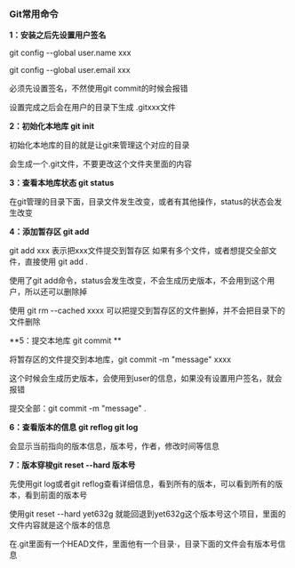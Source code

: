 ### Git常用命令

**1：安装之后先设置用户签名**

git config --global user.name xxx

git config --global user.email xxx

必须先设置签名，不然使用git commit的时候会报错

设置完成之后会在用户的目录下生成 .gitxxx文件



**2：初始化本地库 git init**

初始化本地库的目的就是让git来管理这个对应的目录

会生成一个.git文件，不要更改这个文件夹里面的内容



**3：查看本地库状态  git status**

在git管理的目录下面，目录文件发生改变，或者有其他操作，status的状态会发生改变



**4：添加暂存区 git add**

git add xxx  表示把xxx文件提交到暂存区  如果有多个文件，或者想提交全部文件，直接使用 git add .

使用了git add命令，status会发生改变，不会生成历史版本，不会用到这个用户，所以还可以删除掉

使用  git rm --cached xxxx  可以把提交到暂存区的文件删掉，并不会把目录下的文件删除



**5：提交本地库 git commit **

将暂存区的文件提交到本地库，git commit -m "message" xxxx

这个时候会生成历史版本，会使用到user的信息，如果没有设置用户签名，就会报错

提交全部：git commit -m "message" .



**6：查看版本的信息 git reflog    git log**

会显示当前指向的版本信息，版本号，作者，修改时间等信息



**7：版本穿梭git reset --hard 版本号**

先使用git log或者git reflog查看详细信息，看到所有的版本，可以看到所有的版本，看到前面的版本号

使用git reset --hard yet632g  就能回退到yet632g这个版本号这个项目，里面的文件内容就是这个版本的信息

在.git里面有一个HEAD文件，里面他有一个目录·，目录下面的文件会有版本号信息